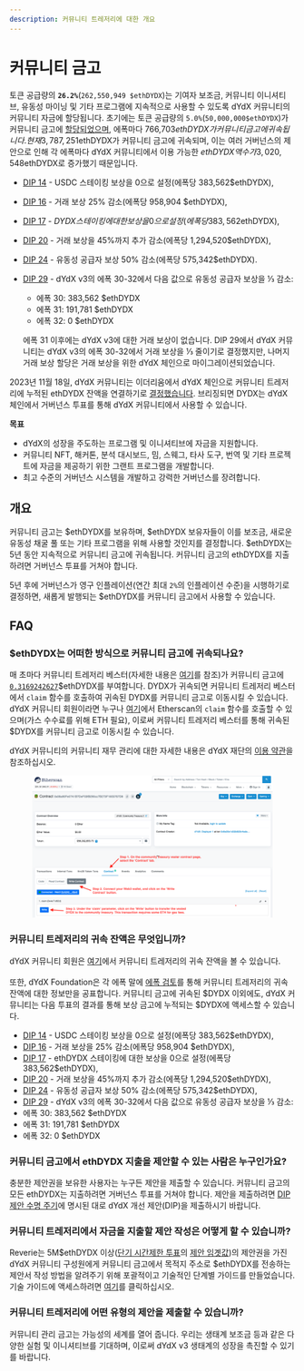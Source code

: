 ```yaml
---
description: 커뮤니티 트레저리에 대한 개요
---
```


# 커뮤니티 금고

토큰 공급량의 **`26.2%`**(`262,550,949 $ethDYDX`)는 기여자 보조금, 커뮤니티 이니셔티브, 유동성 마이닝 및 기타 프로그램에 지속적으로 사용할 수 있도록 dYdX 커뮤니티의 커뮤니티 자금에 할당됩니다. 초기에는 토큰 공급량의 `5.0%`(`50,000,000$ethDYDX`)가 커뮤니티 금고에 [할당되었으며](https://docs.dydx.community/dydx-governance/start-here/dydx-allocations), 에폭마다 766,703$ethDYDX가 커뮤니티 금고에 귀속됩니다. 현재 3,787,251$ethDYDX가 커뮤니티 금고에 귀속되며, 이는 여러 거버넌스의 제안으로 인해 각 에폭마다 dYdX 커뮤니티에서 이용 가능한 $ethDYDX 액수가 3,020,548$ethDYDX로 증가했기 때문입니다.

* [DIP 14](https://dydx.community/dashboard/proposal/7) - USDC 스테이킹 보상을 0으로 설정(에폭당 383,562$ethDYDX),
* [DIP 16](https://dydx.community/dashboard/proposal/8) - 거래 보상 25% 감소(에폭당 958,904 $ethDYDX),
* [DIP 17](https://dydx.community/dashboard/proposal/9) - $DYDX 스테이킹에 대한 보상을 0으로 설정(에폭당 383,562$ethDYDX),
* [DIP 20](https://dydx.community/dashboard/proposal/11) - 거래 보상을 45%까지 추가 감소(에폭당 1,294,520$ethDYDX),
* [DIP 24](https://github.com/dydxfoundation/dip/blob/master/content/dips/DIP-24.md) - 유동성 공급자 보상 50% 감소(에폭당 575,342$ethDYDX).
*   [DIP 29](https://dydx.community/dashboard/proposal/16) - dYdX v3의 에폭 30-32에서 다음 값으로 유동성 공급자 보상을 ⅓ 감소:

    * 에폭 30: 383,562 $ethDYDX
    * 에폭 31: 191,781 $ethDYDX
    * 에폭 32: 0 $ethDYDX

    에폭 31 이후에는 dYdX v3에 대한 거래 보상이 없습니다. DIP 29에서 dYdX 커뮤니티는 dYdX v3의 에폭 30-32에서 거래 보상을 ⅓ 줄이기로 결정했지만, 나머지 거래 보상 할당은 거래 보상을 위한 dYdX 체인으로 마이그레이션되었습니다.

2023년 11월 18일, dYdX 커뮤니티는 이더리움에서 dYdX 체인으로 커뮤니티 트레저리에 누적된 ethDYDX 잔액을 연결하기로 [결정했습니다](https://dydx.community/dashboard/proposal/16). 브리징되면 DYDX는 dYdX 체인에서 거버넌스 투표를 통해 dYdX 커뮤니티에서 사용할 수 있습니다.



**목표**

* dYdX의 성장을 주도하는 프로그램 및 이니셔티브에 자금을 지원합니다.
* 커뮤니티 NFT, 해커톤, 분석 대시보드, 밈, 스웨그, 타사 도구, 번역 및 기타 프로젝트에 자금을 제공하기 위한 그랜트 프로그램을 개발합니다.
* 최고 수준의 거버넌스 시스템을 개발하고 강력한 거버넌스를 장려합니다.

## 개요

커뮤니티 금고는 $ethDYDX를 보유하며, $ethDYDX 보유자들이 이를 보조금, 새로운 유동성 채굴 풀 또는 기타 프로그램을 위해 사용할 것인지를 결정합니다. $ethDYDX는 5년 동안 지속적으로 커뮤니티 금고에 귀속됩니다. 커뮤니티 금고의 ethDYDX를 지출하려면 거버넌스 투표를 거쳐야 합니다.

5년 후에 거버넌스가 영구 인플레이션(연간 최대 `2%`의 인플레이션 수준)을 시행하기로 결정하면, 새롭게 발행되는 $ethDYDX를 커뮤니티 금고에서 사용할 수 있습니다.

## FAQ

### $ethDYDX는 어떠한 방식으로 커뮤니티 금고에 귀속되나요?

매 초마다 커뮤니티 트레저리 베스터(자세한 내용은 [여기](https://docs.dydx.community/dydx-governance/resources/technical-overview#governance-architecture-overview)를 참조)가 커뮤니티 금고에 [`0.3169242627`](tel:03169242627)$ethDYDX를 부여합니다. DYDX가 귀속되면 커뮤니티 트레저리 베스터에서 `claim` 함수를 호출하여 귀속된 DYDX를 커뮤니티 금고로 이동시킬 수 있습니다. dYdX 커뮤니티 회원이라면 누구나 [여기](https://etherscan.io/address/0x08a90Fe0741B7DeF03fB290cc7B273F1855767D8#writeContract)에서 Etherscan의 `claim` 함수를 호출할 수 있으며(가스 수수료를 위해 ETH 필요), 이로써 커뮤니티 트레저리 베스터를 통해 귀속된 $DYDX를 커뮤니티 금고로 이동시킬 수 있습니다.

dYdX 커뮤니티의 커뮤니티 재무 관리에 대한 자세한 내용은 dYdX 재단의 [이용 약관](https://dydx.foundation/terms)을 참조하십시오.

<figure><img src="../.gitbook/assets/claim-function-CT-vester.png" alt=""><figcaption></figcaption></figure>

### 커뮤니티 트레저리의 귀속 잔액은 무엇입니까?

dYdX 커뮤니티 회원은 [여기](https://dydx.shippooor.xyz/)에서 커뮤니티 트레저리의 귀속 잔액을 볼 수 있습니다. \
\
또한, dYdX Foundation은 각 에폭 말에 [에폭 검토](https://dydx.foundation/blog)를 통해 커뮤니티 트레저리의 귀속 잔액에 대한 정보만을 공표합니다. 커뮤니티 금고에 귀속된 $DYDX 이외에도, dYdX 커뮤니티는 다음 투표의 결과를 통해 보상 금고에 누적되는 $DYDX에 액세스할 수 있습니다.

* [DIP 14](https://dydx.community/dashboard/proposal/7) - USDC 스테이킹 보상을 0으로 설정(에폭당 383,562$ethDYDX),
* [DIP 16](https://dydx.community/dashboard/proposal/8) - 거래 보상을 25% 감소(에폭당 958,904 $ethDYDX),
* [DIP 17](https://dydx.community/dashboard/proposal/9) - ethDYDX 스테이킹에 대한 보상을 0으로 설정(에폭당 383,562$ethDYDX),
* [DIP 20](https://dydx.community/dashboard/proposal/11) - 거래 보상을 45%까지 추가 감소(에폭당 1,294,520$ethDYDX),
* [DIP 24](https://github.com/dydxfoundation/dip/blob/master/content/dips/DIP-24.md) - 유동성 공급자 보상 50% 감소(에폭당 575,342$ethDYDX),
*  [DIP 29](https://dydx.community/dashboard/proposal/16) - dYdX v3의 에폭 30-32에서 다음 값으로 유동성 공급자 보상을 ⅓ 감소:
  * 에폭 30: 383,562 $ethDYDX
  * 에폭 31: 191,781 $ethDYDX
  * 에폭 32: 0 $ethDYDX

### 커뮤니티 금고에서 ethDYDX 지출을 제안할 수 있는 사람은 누구인가요?

충분한 제안권을 보유한 사용자는 누구든 제안을 제출할 수 있습니다. 커뮤니티 금고의 모든 ethDYDX는 지출하려면 거버넌스 투표를 거쳐야 합니다. 제안을 제출하려면 [DIP 제안 수명 주기](../voting-and-governance/dip-proposal-lifecycle.md)에 명시된 대로 dYdX 개선 제안(DIP)을 제출하시기 바랍니다.

### 커뮤니티 트레저리에서 자금을 지출할 제안 작성은 어떻게 할 수 있습니까?

Reverie는 5M$ethDYDX 이상([단기 시간제한 투표](https://docs.dydx.community/dydx-governance/voting-and-governance/governance-process#short-timelock-executor)의 [제안 임곗값](https://docs.dydx.community/dydx-governance/voting-and-governance/governance-parameters#timelock-parameters))의 제안권을 가진 dYdX 커뮤니티 구성원에게 커뮤니티 금고에서 목적지 주소로 $ethDYDX를 전송하는 제안서 작성 방법을 알려주기 위해 포괄적이고 기술적인 단계별 가이드를 만들었습니다. 기술 가이드에 액세스하려면 [여기](https://app.gitbook.com/o/-MeNgGQU0ucT2xo4s8-T/s/-MeNfSkgj48hU0q8Zbjn/\~/changes/EyisuFjLIyJ7K9RzaTfJ/technical-guide-on-building-a-dydx-community-treasury-spending-proposal)를 클릭하십시오.

### 커뮤니티 트레저리에 어떤 유형의 제안을 제출할 수 있습니까?

커뮤니티 관리 금고는 가능성의 세계를 열어 줍니다. 우리는 생태계 보조금 등과 같은 다양한 실험 및 이니셔티브를 기대하며, 이로써 dYdX v3 생태계의 성장을 촉진할 수 있기를 바랍니다.
